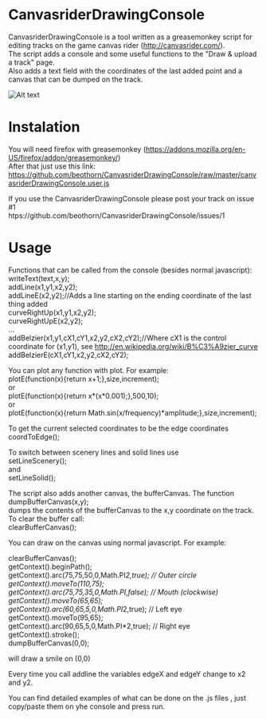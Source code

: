 CanvasriderDrawingConsole
=========================

CanvasriderDrawingConsole is a tool written as a greasemonkey script for editing tracks on the game canvas rider (http://canvasrider.com/).  
The script adds a console and some useful functions to the "Draw & upload a track" page.  
Also adds a text field with the coordinates of the last added point and a canvas that can be dumped on the track. 

![Alt text](https://raw.github.com/beothorn/CanvasriderDrawingConsole/master/Screenshot.png "Canvas rider Drawing Console tool")

Instalation
===========
You will need firefox with greasemonkey (https://addons.mozilla.org/en-US/firefox/addon/greasemonkey/)  
After that just use this link:  
https://github.com/beothorn/CanvasriderDrawingConsole/raw/master/canvasriderDrawingConsole.user.js

If you use the CanvasriderDrawingConsole please post your track on issue #1  
htps://github.com/beothorn/CanvasriderDrawingConsole/issues/1  

Usage
===========
  
Functions that can be called from the console (besides normal javascript):  
  writeText(text,x,y);  
  addLine(x1,y1,x2,y2);  
  addLineE(x2,y2);//Adds a line starting on the ending coordinate of the last thing added  
  curveRightUp(x1,y1,x2,y2);  
  curveRightUpE(x2,y2);  
  ...  
  addBelzier(x1,y1,cX1,cY1,x2,y2,cX2,cY2);//Where cX1 is the control coordinate for (x1,y1), see http://en.wikipedia.org/wiki/B%C3%A9zier_curve  
  addBelzierE(cX1,cY1,x2,y2,cX2,cY2);  

You can plot any function with plot. For example:  
plotE(function(x){return x+1;},size,increment);  
or  
plotE(function(x){return x*(x*0.001);},500,10);  
or  
plotE(function(x){return Math.sin(x/frequency)*amplitude;},size,increment);  

To get the current selected coordinates to be the edge coordinates  
coordToEdge();  

To switch between scenery lines and solid lines use  
setLineScenery();  
and   
setLineSolid();  

The script also adds another canvas, the bufferCanvas. The function  
  dumpBufferCanvas(x,y);  
dumps the contents of the bufferCanvas to the x,y coordinate on the track. To clear the buffer call:  
  clearBufferCanvas();  

You can draw on the canvas using normal javascript. For example:  

  clearBufferCanvas();  
  getContext().beginPath();  
  getContext().arc(75,75,50,0,Math.PI*2,true); // Outer circle  
  getContext().moveTo(110,75);  
  getContext().arc(75,75,35,0,Math.PI,false);   // Mouth (clockwise)  
  getContext().moveTo(65,65);  
  getContext().arc(60,65,5,0,Math.PI*2,true);  // Left eye  
  getContext().moveTo(95,65);  
  getContext().arc(90,65,5,0,Math.PI*2,true);  // Right eye  
  getContext().stroke();  
  dumpBufferCanvas(0,0);  

will draw a smile on (0,0)  

Every time you call addline the variables edgeX and edgeY change to x2 and y2.  

You can find detailed examples of what can be done on the .js files , just copy/paste them on yhe console and press run.



